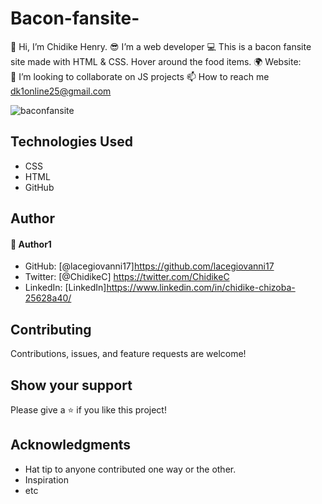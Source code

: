 # Bacon-fansite-
👋 Hi, I’m Chidike Henry.
😎 I’m a web developer 
💻 This is a bacon fansite site made with HTML & CSS. Hover around the food items. 
🌍 Website:  
💞️ I’m looking to collaborate on JS projects 
📫 How to reach me dk1online25@gmail.com

![baconfansite](https://user-images.githubusercontent.com/30509335/193156660-d91cc468-407a-4702-8c7e-f738d79113c6.PNG)


## Technologies Used
* CSS
* HTML
* GitHub

## Author

#### 👤 Author1
- GitHub: [@lacegiovanni17]https://github.com/lacegiovanni17
- Twitter: [@ChidikeC] https://twitter.com/ChidikeC
- LinkedIn: [LinkedIn]https://www.linkedin.com/in/chidike-chizoba-25628a40/

## Contributing 
Contributions, issues, and feature requests are welcome!

## Show your support
Please give a ⭐️ if you like this project! 

## Acknowledgments
- Hat tip to anyone contributed one way or the other.
- Inspiration
- etc
